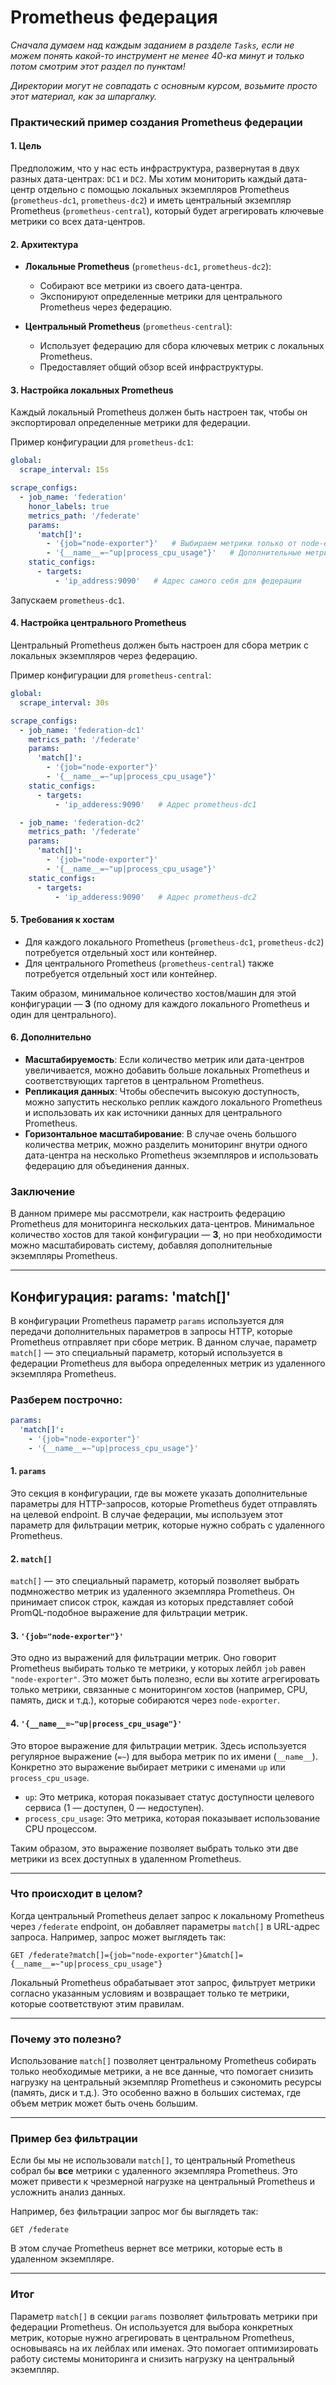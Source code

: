 # Prometheus федерация

_Сначала думаем над каждым заданием в разделе `Tasks`, если не можем понять какой-то инструмент не менее 40-ка минут и только потом смотрим этот раздел по пунктам!_

_Директории могут не совпадать с основным курсом, возьмите просто этот материал, как за шпаргалку._

### Практический пример создания Prometheus федерации

#### 1. **Цель**
Предположим, что у нас есть инфраструктура, развернутая в двух разных дата-центрах: `DC1` и `DC2`. Мы хотим мониторить каждый дата-центр отдельно с помощью локальных экземпляров Prometheus (`prometheus-dc1`, `prometheus-dc2`) и иметь центральный экземпляр Prometheus (`prometheus-central`), который будет агрегировать ключевые метрики со всех дата-центров.

#### 2. **Архитектура**
- **Локальные Prometheus** (`prometheus-dc1`, `prometheus-dc2`):
  - Собирают все метрики из своего дата-центра.
  - Экспонируют определенные метрики для центрального Prometheus через федерацию.
  
- **Центральный Prometheus** (`prometheus-central`):
  - Использует федерацию для сбора ключевых метрик с локальных Prometheus.
  - Предоставляет общий обзор всей инфраструктуры.

#### 3. **Настройка локальных Prometheus**

Каждый локальный Prometheus должен быть настроен так, чтобы он экспортировал определенные метрики для федерации.

Пример конфигурации для `prometheus-dc1`:

```yaml
global:
  scrape_interval: 15s

scrape_configs:
  - job_name: 'federation'
    honor_labels: true
    metrics_path: '/federate'
    params:
      'match[]':
        - '{job="node-exporter"}'   # Выбираем метрики только от node-exporter
        - '{__name__=~"up|process_cpu_usage"}'   # Дополнительные метрики
    static_configs:
      - targets:
          - 'ip_address:9090'   # Адрес самого себя для федерации
```

Запускаем `prometheus-dc1`.

#### 4. **Настройка центрального Prometheus**

Центральный Prometheus должен быть настроен для сбора метрик с локальных экземпляров через федерацию.

Пример конфигурации для `prometheus-central`:

```yaml
global:
  scrape_interval: 30s

scrape_configs:
  - job_name: 'federation-dc1'
    metrics_path: '/federate'
    params:
      'match[]':
        - '{job="node-exporter"}'
        - '{__name__=~"up|process_cpu_usage"}'
    static_configs:
      - targets:
          - 'ip_adderess:9090'   # Адрес prometheus-dc1

  - job_name: 'federation-dc2'
    metrics_path: '/federate'
    params:
      'match[]':
        - '{job="node-exporter"}'
        - '{__name__=~"up|process_cpu_usage"}'
    static_configs:
      - targets:
          - 'ip_adderess:9090'   # Адрес prometheus-dc2

```

#### 5. **Требования к хостам**

- Для каждого локального Prometheus (`prometheus-dc1`, `prometheus-dc2`) потребуется отдельный хост или контейнер.
- Для центрального Prometheus (`prometheus-central`) также потребуется отдельный хост или контейнер.

Таким образом, минимальное количество хостов/машин для этой конфигурации — **3** (по одному для каждого локального Prometheus и один для центрального).

#### 6. **Дополнительно**

- **Масштабируемость**: Если количество метрик или дата-центров увеличивается, можно добавить больше локальных Prometheus и соответствующих таргетов в центральном Prometheus.
- **Репликация данных**: Чтобы обеспечить высокую доступность, можно запустить несколько реплик каждого локального Prometheus и использовать их как источники данных для центрального Prometheus.
- **Горизонтальное масштабирование**: В случае очень большого количества метрик, можно разделить мониторинг внутри одного дата-центра на несколько Prometheus экземпляров и использовать федерацию для объединения данных.

### Заключение

В данном примере мы рассмотрели, как настроить федерацию Prometheus для мониторинга нескольких дата-центров. Минимальное количество хостов для такой конфигурации — **3**, но при необходимости можно масштабировать систему, добавляя дополнительные экземпляры Prometheus.

---

## Конфигурация: params: 'match[]'

В конфигурации Prometheus параметр `params` используется для передачи дополнительных параметров в запросы HTTP, которые Prometheus отправляет при сборе метрик. В данном случае, параметр `match[]` — это специальный параметр, который используется в федерации Prometheus для выбора определенных метрик из удаленного экземпляра Prometheus.

### Разберем построчно:

```yaml
params:
  'match[]':
    - '{job="node-exporter"}'
    - '{__name__=~"up|process_cpu_usage"}'
```

#### 1. **`params`**
Это секция в конфигурации, где вы можете указать дополнительные параметры для HTTP-запросов, которые Prometheus будет отправлять на целевой endpoint. В случае федерации, мы используем этот параметр для фильтрации метрик, которые нужно собрать с удаленного Prometheus.

#### 2. **`match[]`**
`match[]` — это специальный параметр, который позволяет выбрать подмножество метрик из удаленного экземпляра Prometheus. Он принимает список строк, каждая из которых представляет собой PromQL-подобное выражение для фильтрации метрик.

#### 3. **`'{job="node-exporter"}'`**
Это одно из выражений для фильтрации метрик. Оно говорит Prometheus выбирать только те метрики, у которых лейбл `job` равен `"node-exporter"`. Это может быть полезно, если вы хотите агрегировать только метрики, связанные с мониторингом хостов (например, CPU, память, диск и т.д.), которые собираются через `node-exporter`.

#### 4. **`'{__name__=~"up|process_cpu_usage"}'`**
Это второе выражение для фильтрации метрик. Здесь используется регулярное выражение (`=~`) для выбора метрик по их имени (`__name__`). Конкретно это выражение выбирает метрики с именами `up` или `process_cpu_usage`.

- `up`: Это метрика, которая показывает статус доступности целевого сервиса (1 — доступен, 0 — недоступен).
- `process_cpu_usage`: Это метрика, которая показывает использование CPU процессом.

Таким образом, это выражение позволяет выбрать только эти две метрики из всех доступных в удаленном Prometheus.

---

### Что происходит в целом?

Когда центральный Prometheus делает запрос к локальному Prometheus через `/federate` endpoint, он добавляет параметры `match[]` в URL-адрес запроса. Например, запрос может выглядеть так:

```
GET /federate?match[]={job="node-exporter"}&match[]={__name__=~"up|process_cpu_usage"}
```

Локальный Prometheus обрабатывает этот запрос, фильтрует метрики согласно указанным условиям и возвращает только те метрики, которые соответствуют этим правилам.

---

### Почему это полезно?

Использование `match[]` позволяет центральному Prometheus собирать только необходимые метрики, а не все данные, что помогает снизить нагрузку на центральный экземпляр Prometheus и сэкономить ресурсы (память, диск и т.д.). Это особенно важно в больших системах, где объем метрик может быть очень большим.

---

### Пример без фильтрации

Если бы мы не использовали `match[]`, то центральный Prometheus собрал бы **все** метрики с удаленного экземпляра Prometheus. Это может привести к чрезмерной нагрузке на центральный Prometheus и усложнить анализ данных.

Например, без фильтрации запрос мог бы выглядеть так:

```
GET /federate
```

В этом случае Prometheus вернет все метрики, которые есть в удаленном экземпляре.

---

### Итог

Параметр `match[]` в секции `params` позволяет фильтровать метрики при федерации Prometheus. Он используется для выбора конкретных метрик, которые нужно агрегировать в центральном Prometheus, основываясь на их лейблах или именах. Это помогает оптимизировать работу системы мониторинга и снизить нагрузку на центральный экземпляр.
